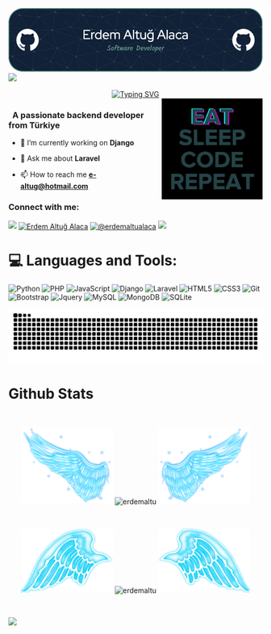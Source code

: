 ![MasterHead](https://github.com/erdemaltu/erdemaltu/blob/main/img/github-banner.jpg)
![](https://komarev.com/ghpvc/?username=erdemaltu&color=blue)
<div align="center">
 <a href="https://github.com/erdemaltu">
  <img src="https://readme-typing-svg.demolab.com?font=Fira+Code&size=28&duration=3000&pause=500&center=true&vCenter=true&width=435&lines=%e2%9c%a8+Erdem+Altuğ+Alaca+%e2%9c%a8;%f0%9f%93%9a+Software+Developer+%f0%9f%92%bb;Welcome+To+My+Profile+%f0%9f%91%80" alt="Typing SVG" />
 </a>
</div>

<img src="https://github.com/erdemaltu/erdemaltu/blob/main/img/EatSleepCodeRepeat.gif" alt="Coding" width=200 height=200 align="right">


<h3 align="left">&nbsp; A passionate backend developer from Türkiye</h3>

- 🔭 I’m currently working on **Django**

- 💬 Ask me about **Laravel**

- 📫 How to reach me **e-altug@hotmail.com**

<h3 align="left">Connect with me:</h3>
<p align="left">
  <a href="https://github.com/404"><img src="https://user-images.githubusercontent.com/73097560/115834477-dbab4500-a447-11eb-908a-139a6edaec5c.gif"></a>
<a href="https://linkedin.com/in/erdemaltugalaca" target="blank"><img align="center" src="https://raw.githubusercontent.com/rahuldkjain/github-profile-readme-generator/master/src/images/icons/Social/linked-in-alt.svg" alt="Erdem Altuğ Alaca" height="30" width="40" /></a>
<a href="https://medium.com/@erdemaltualaca" target="blank"><img align="center" src="https://raw.githubusercontent.com/rahuldkjain/github-profile-readme-generator/master/src/images/icons/Social/medium.svg" alt="@erdemaltualaca" height="30" width="40" /></a>
<a href="https://github.com/404"><img src="https://user-images.githubusercontent.com/73097560/115834477-dbab4500-a447-11eb-908a-139a6edaec5c.gif"></a>
</p>



<!--
<details>
  <summary>:zap: GitHub Stats</summary> 
-->
# 💻 Languages and Tools:
![Python](https://img.shields.io/badge/python-3670A0?style=for-the-badge&logo=python&logoColor=ffdd54)
![PHP](https://img.shields.io/badge/php-%23777BB4.svg?style=for-the-badge&logo=php&logoColor=white)
![JavaScript](https://img.shields.io/badge/javascript-%23323330.svg?style=for-the-badge&logo=javascript&logoColor=%23F7DF1E)
![Django](https://img.shields.io/badge/django-%23092E20.svg?style=for-the-badge&logo=django&logoColor=white)
![Laravel](https://img.shields.io/badge/laravel-%23FF2D20.svg?style=for-the-badge&logo=laravel&logoColor=white)
![HTML5](https://img.shields.io/badge/html5-%23E34F26.svg?style=for-the-badge&logo=html5&logoColor=white)
![CSS3](https://img.shields.io/badge/css3-%231572B6.svg?style=for-the-badge&logo=css3&logoColor=white)
![Git](https://img.shields.io/badge/git-%23F05033.svg?style=for-the-badge&logo=git&logoColor=white)
![Bootstrap](https://img.shields.io/badge/bootstrap-%23563D7C.svg?style=for-the-badge&logo=bootstrap&logoColor=white)
![Jquery](https://img.shields.io/badge/jQuery-%230769AD.svg?logo=jquery&style=for-the-badge&logoColor=white)
![MySQL](https://img.shields.io/badge/mysql-%2300f.svg?style=for-the-badge&logo=mysql&logoColor=white)
![MongoDB](https://img.shields.io/badge/MongoDB-%234ea94b.svg?style=for-the-badge&logo=mongodb&logoColor=white)
![SQLite](https://img.shields.io/badge/sqlite-%2307405e.svg?style=for-the-badge&logo=sqlite&logoColor=white)


<picture>
  <source media="(prefers-color-scheme: dark)" srcset="https://raw.githubusercontent.com/erdemaltu/erdemaltu/output/github-contribution-grid-snake-dark.svg">
  <source media="(prefers-color-scheme: light)" srcset="https://raw.githubusercontent.com/erdemaltu/erdemaltu/output/github-contribution-grid-snake.svg">
  <img alt="github contribution grid snake animation" src="https://raw.githubusercontent.com/erdemaltu/erdemaltu/output/github-contribution-grid-snake.svg">
</picture>



# Github Stats

 <br />
 
  <p align="center">
  <a>
    <img heigth="160" width="182" src="https://github.com/erdemaltu/erdemaltu/blob/main/img/Bird%20Wing%20Left.png">
      <img align="center" src="https://github-readme-stats.vercel.app/api?username=erdemaltu&theme=material-palenight&hide_border=false&include_all_commits=false&count_private=false" alt="erdemaltu" />
    <img heigth="160" width="182" src="https://github.com/erdemaltu/erdemaltu/blob/main/img/Bird%20Wing%20Right.png">
  </a>
</p>

 <!--  
<br />


 
 <p align="center">
  <a>
    <img heigth="160" width="182" src="https://github.com/erdemaltu/erdemaltu/blob/main/img/Bird%20Wing%20Left.png">
    <img align="center" src="https://github-readme-streak-stats.herokuapp.com/?user=erdemaltu&theme=material-palenight&hide_border=false" alt="erdemaltu" width="55%" />
    <img heigth="160" width="182" src="https://github.com/erdemaltu/erdemaltu/blob/main/img/Bird%20Wing%20Right.png">
  </a>
</p>
--> 

 
 <br />
 
  
  
  <p align="center">
  <a>
    <img heigth="160" width="182" src="https://github.com/erdemaltu/erdemaltu/blob/main/img/Bird%20Wing%20Bottom%20Left.png">
    <img align="center" src="https://github-readme-stats.vercel.app/api/top-langs/?username=erdemaltu&theme=material-palenight&hide_border=false&include_all_commits=false&count_private=false&layout=compact" alt="erdemaltu" />
    <img heigth="160" width="182" src="https://github.com/erdemaltu/erdemaltu/blob/main/img/Bird%20Wing%20Bottom%20Right.png">
  </a>
</p>
 
  
  
 <!--
 [![Top Langs](https://github-readme-stats.vercel.app/api/top-langs/?username=erdemaltu&layout=compact&langs_count=25&title_color=0000ee&text_color=ffffff&bg_color=000000&hide_border=true)](https://github.com/erdemaltu/github-readme-stats)
-->


<br />

![](https://github-profile-trophy.vercel.app/?username=erdemaltu&theme=dracula&no-frame=false&no-bg=false&margin-w=4)


<br />


<br />


<!--
</details>
-->

<!--
<details>
   <summary>:zap: Languages and Tools</summary>
 -->
